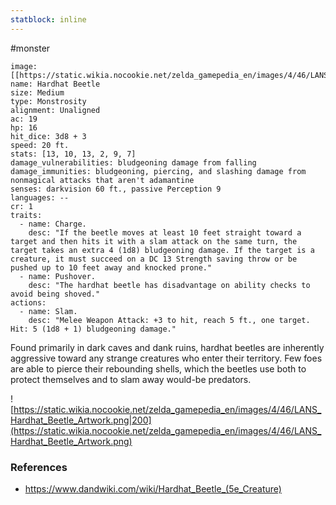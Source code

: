 ```yaml
---
statblock: inline
---
```

 #monster 

```statblock
image: [[https://static.wikia.nocookie.net/zelda_gamepedia_en/images/4/46/LANS_Hardhat_Beetle_Artwork.png]]
name: Hardhat Beetle
size: Medium
type: Monstrosity
alignment: Unaligned
ac: 19
hp: 16
hit_dice: 3d8 + 3
speed: 20 ft.
stats: [13, 10, 13, 2, 9, 7]
damage_vulnerabilities: bludgeoning damage from falling
damage_immunities: bludgeoning, piercing, and slashing damage from nonmagical attacks that aren't adamantine
senses: darkvision 60 ft., passive Perception 9
languages: --
cr: 1
traits:
  - name: Charge.
    desc: "If the beetle moves at least 10 feet straight toward a target and then hits it with a slam attack on the same turn, the target takes an extra 4 (1d8) bludgeoning damage. If the target is a creature, it must succeed on a DC 13 Strength saving throw or be pushed up to 10 feet away and knocked prone."
  - name: Pushover.
    desc: "The hardhat beetle has disadvantage on ability checks to avoid being shoved."
actions:
  - name: Slam.
    desc: "Melee Weapon Attack: +3 to hit, reach 5 ft., one target. Hit: 5 (1d8 + 1) bludgeoning damage."
```

Found primarily in dark caves and dank ruins, hardhat beetles are inherently aggressive toward any strange creatures who enter their territory. Few foes are able to pierce their rebounding shells, which the beetles use both to protect themselves and to slam away would-be predators.

![https://static.wikia.nocookie.net/zelda_gamepedia_en/images/4/46/LANS_Hardhat_Beetle_Artwork.png|200](https://static.wikia.nocookie.net/zelda_gamepedia_en/images/4/46/LANS_Hardhat_Beetle_Artwork.png)

### References

* https://www.dandwiki.com/wiki/Hardhat_Beetle_(5e_Creature)